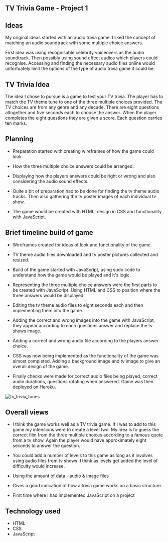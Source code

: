 
TV Trivia Game - Project 1
---------------------------

Ideas
-----

My original ideas started with an audio trivia game. I liked the concept of matching an audio soundtrack with some multiple choice answers.

First idea was using recognisable celebrity voiceovers as the audio soundtrack. Then possibly using sound effect audios which players could recognise. Accessing and finding the necessary audio files online would unfortuately limit the options of the type of audio trivia game it could be.

TV Trivia Idea
---------------

The idea I chose to pursue is a game to test your TV trivia. The player has to match the TV theme tune to one of the three multiple choices provided. The TV choices are from any genre and any decade. There are eight questions altogether and five seconds each to choose the answer. When the player completes the eight questions they are given a score. Each question carries ten marks.

Planning
---------

- Preparation started with creating wireframes of how the game could look. 

- How the three multiple choice answers could be arranged. 

- Displaying how the players answers could be right or wrong and also considering the audio sound effects. 

- Quite a bit of preparation had to be done for finding the tv theme audio tracks. Then also gathering the tv poster images of each individual tv show. 

- The game would be created with HTML, design in CSS and functionality with JavaScript.


Brief timeline build of game
--------------------------------

- Wireframes created for ideas of look and functionality of the game.

- TV theme audio files downloaded and tv poster pictures collected and resized.

- Build of the game started with JavaScript, using sudo code to understand how the game would be played and it's logic.

-  Representing the three multiple choice answers were the first parts to be created with JavaScript. Using HTML and CSS to position where the three answers would be displayed.

- Editing the tv theme audio files to eight seconds each and then implementing them into the game.

- Adding the correct and wrong images into the game with JavaScript, they appear according to each questions answer and replace the tv shows image.

- Adding a correct and wrong audio file according to the players answer choice.

- CSS was now being implemented as the functionality of the game was almost completed. Adding a background image and tv image to give an overall design of the game.

- Finally checks were made for correct audio files being played, correct audio durations, questions rotating when answered. Game was then deployed on Heroku.

![tv_trivia_tunes](https://cloud.githubusercontent.com/assets/17442168/19125287/6cc3a308-8b2e-11e6-8c23-e859984a08f2.png)

Overall views
--------------

- I think the game works well as a TV trivia game. If I was to add to this game my intensions were to create a level two. My idea is to guess the correct film from the three multiple choices according to a famous quote from a tv show. Again the player would have approximately eight seconds to answer the question.

- You could add a number of levels to this game as long as it involves using audio files from tv shows. I think as levels get added the level of difficulty would increase.

- Using the amount of data - audio & image files

- Gives a good indication of how a trivia game works on a basic structure.

- First time where I had implemented JavaScript on a project

Technology used
-----------------

- HTML 
- CSS 
- JavaScript
